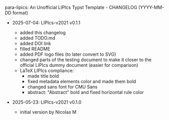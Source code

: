 para-lipics: An Unofficial LIPIcs Typst Template - CHANGELOG (YYYY-MM-DD format)

- 2025-07-04: LIPIcs-v2021 v0.1.1
    - added this changelog
    - added TODO.md
    - added DOI link
    - filled README
    - added PDF logo files (to later convert to SVG)
    - changed parts of the testing document to make it closer to the official LIPIcs dummy document (easier for comparison)
    - LaTeX LIPIcs compliance:
        - made title bold
        - fixed metadata elements color and made them bold
        - changed sans font for CMU Sans
        - abstract: "Abstract" bold and fixed horizontal rule color

- 2025-05-23: LIPIcs-v2021 v0.1.0
    - initial version by Nicolas M